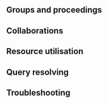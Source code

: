 ## Groups and proceedings

## Collaborations

## Resource utilisation

## Query resolving

## Troubleshooting



